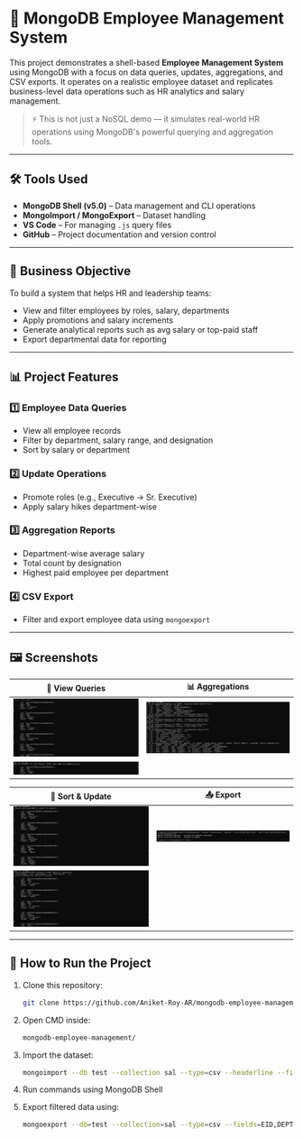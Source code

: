 # 📘 MongoDB Employee Management System

This project demonstrates a shell-based **Employee Management System** using MongoDB with a focus on data queries, updates, aggregations, and CSV exports. It operates on a realistic employee dataset and replicates business-level data operations such as HR analytics and salary management.

> ⚡️ This is not just a NoSQL demo — it simulates real-world HR operations using MongoDB's powerful querying and aggregation tools.

---

## 🛠️ Tools Used

- **MongoDB Shell (v5.0)** – Data management and CLI operations  
- **MongoImport / MongoExport** – Dataset handling  
- **VS Code** – For managing `.js` query files  
- **GitHub** – Project documentation and version control

---

## 📌 Business Objective

To build a system that helps HR and leadership teams:

- View and filter employees by roles, salary, departments  
- Apply promotions and salary increments  
- Generate analytical reports such as avg salary or top-paid staff  
- Export departmental data for reporting

---

## 📊 Project Features

### 1️⃣ **Employee Data Queries**
- View all employee records  
- Filter by department, salary range, and designation  
- Sort by salary or department  

### 2️⃣ **Update Operations**
- Promote roles (e.g., Executive → Sr. Executive)  
- Apply salary hikes department-wise

### 3️⃣ **Aggregation Reports**
- Department-wise average salary  
- Total count by designation  
- Highest paid employee per department

### 4️⃣ **CSV Export**
- Filter and export employee data using `mongoexport`

---

## 🖼️ Screenshots

| 📄 View Queries | 📊 Aggregations |
|----------------|-----------------|
| ![Find All](Find_All_Query.png) | ![Aggregation](Aggregation.png) |
| ![Filtered](Find_Query.png) | |

| 📑 Sort & Update | 📤 Export |
|------------------|----------|
| ![Sort](Sort_Query.png) | ![Export](Exporting.png) |
| ![Update](UpdateMany_Modify.png) | |

---

## 🚀 How to Run the Project

1. Clone this repository:
   ```bash
   git clone https://github.com/Aniket-Roy-AR/mongodb-employee-management.git

2. Open CMD inside:
   ```bash
   mongodb-employee-management/

4. Import the dataset:
   ```bash
   mongoimport --db test --collection sal --type=csv --headerline --file=emp_sal.csv

6. Run commands using MongoDB Shell

7. Export filtered data using:
   ```bash
   mongoexport --db=test --collection=sal --type=csv --fields=EID,DEPT,DESI,SALARY --query="{\"DEPT\":\"HR\"}" --out="D:\Data Base\MongoDB_Project_File\hr_employees.csv"


